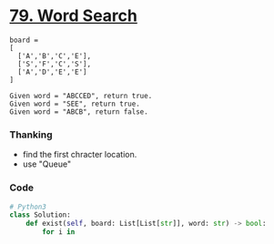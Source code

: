 # [79. Word Search](https://leetcode-cn.com/problems/word-search/)

```
board =
[
  ['A','B','C','E'],
  ['S','F','C','S'],
  ['A','D','E','E']
]

Given word = "ABCCED", return true.
Given word = "SEE", return true.
Given word = "ABCB", return false.
```

### Thanking

- find the first chracter location.
- use "Queue"

### Code

```Python
# Python3
class Solution:
    def exist(self, board: List[List[str]], word: str) -> bool:
        for i in
```

